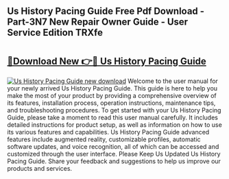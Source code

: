 ## Us History Pacing Guide Free Pdf Download - Part-3N7 New Repair Owner Guide - User Service Edition TRXfe

# <h2><a href="http://bc65464.oget.top/?id=Us+History+Pacing+Guide">🔗Download New 👉🔴 Us History Pacing Guide</a></h2>

[![Us History Pacing Guide new download](https://i.imgur.com/5g1atiW.png)](http://bc65464.oget.top/?id=Us+History+Pacing+Guide)
Welcome to the user manual for your newly arrived Us History Pacing Guide. This guide is here to help you make the most of your product by providing a comprehensive overview of its features, installation process, operation instructions, maintenance tips, and troubleshooting procedures. To get started with your Us History Pacing Guide, please take a moment to read this user manual carefully. It includes detailed instructions for product setup, as well as information on how to use its various features and capabilities. Us History Pacing Guide advanced features include augmented reality, customizable profiles, automatic software updates, and voice recognition, all of which can be accessed and customized through the user interface. Please Keep Us Updated Us History Pacing Guide. Share your feedback and suggestions to help us improve our products and services.
